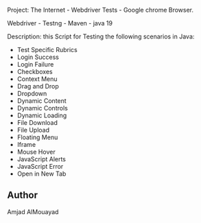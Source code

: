 Project:
The Internet - Webdriver Tests - Google chrome Browser.

Webdriver - Testng - Maven - java 19

Description:
this Script for Testing the following scenarios in Java:
* Test Specific Rubrics
* Login Success
* Login Failure
* Checkboxes
* Context Menu
* Drag and Drop
* Dropdown
* Dynamic Content
* Dynamic Controls
* Dynamic Loading
* File Download
* File Upload
* Floating Menu
* Iframe
* Mouse Hover
* JavaScript Alerts
* JavaScript Error
* Open in New Tab



## Author

Amjad AlMouayad

